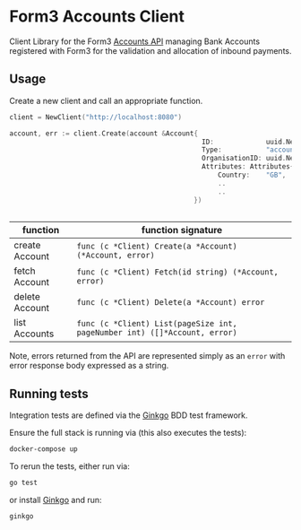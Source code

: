 # Form3 Accounts Client

Client Library for the Form3 [Accounts API](https://api-docs.form3.tech/api.html?shell#organisation-accounts) managing Bank Accounts registered with Form3 for the validation and allocation of inbound payments.


## Usage

Create a new client and call an appropriate function.

```go
client = NewClient("http://localhost:8080")

account, err := client.Create(account &Account{
                                                ID:             uuid.New().String(),
                                                Type:           "accounts",
                                                OrganisationID: uuid.New().String(),
                                                Attributes: Attributes{
                                                    Country:    "GB",
                                                    ..
                                                    ..
                                              })
                                                    
```

|function|function signature|
|---|---|
|create Account|`func (c *Client) Create(a *Account) (*Account, error)`|
|fetch Account|`func (c *Client) Fetch(id string) (*Account, error)`|
|delete Account|`func (c *Client) Delete(a *Account) error`|
|list Accounts|`func (c *Client) List(pageSize int, pageNumber int) ([]*Account, error)`|

Note, errors returned from the API are represented simply as an `error` with error response body expressed as a string.

## Running tests

Integration tests are defined via the [Ginkgo](http://onsi.github.io/ginkgo/) BDD test framework.

Ensure the full stack is running via (this also executes the tests):
```bash
docker-compose up
```

To rerun the tests, either run via:

```bash
go test
```

or install [Ginkgo](https://onsi.github.io/ginkgo/#getting-ginkgo) and run:

```
ginkgo
```

